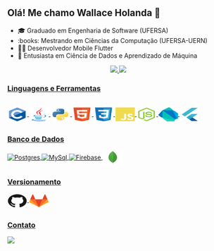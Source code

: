 ## Olá! Me chamo Wallace Holanda 👋

<ul>
  <li>🎓 Graduado em Engenharia de Software (UFERSA)</li>
  <li>:books: Mestrando em Ciências da Computação (UFERSA-UERN)</li>
  <li>👨‍💻 Desenvolvedor Mobile Flutter</li>
  <li>🔬 Entusiasta em Ciência de Dados e Aprendizado de Máquina</li>
</ul>

<div align="center">
  <a href="https://github.com/WallaceHolanda">
  <img height="180em" src="https://github-readme-stats.vercel.app/api?username=WallaceHolanda&show_icons=true&theme=dracula&include_all_commits=true&count_private=true"/>
  <img height="180em" src="https://github-readme-stats.vercel.app/api/top-langs/?username=WallaceHolanda&layout=compact&langs_count=7&theme=dracula"/>
</div>
 
### Linguagens e Ferramentas
<div style="display: inline_block"><br>
  <img align="center" alt="C" height="32" width="45" src="https://raw.githubusercontent.com/devicons/devicon/master/icons/c/c-original.svg">
  <img align="center" alt="Java" height="32" width="45" src="https://raw.githubusercontent.com/devicons/devicon/master/icons/java/java-original.svg">
  <img align="center" alt="Python" height="32" width="45" src="https://raw.githubusercontent.com/devicons/devicon/master/icons/python/python-original.svg">
  <img align="center" alt="Html" height="32" width="45" src="https://raw.githubusercontent.com/devicons/devicon/master/icons/html5/html5-original.svg">
  <img align="center" alt="Css" height="32" width="45" src="https://raw.githubusercontent.com/devicons/devicon/master/icons/css3/css3-original.svg">
  <img align="center" alt="JS" height="32" width="45" src="https://raw.githubusercontent.com/devicons/devicon/master/icons/javascript/javascript-plain.svg">
  <img align="center" alt="Node" height="32" width="45" src="https://raw.githubusercontent.com/devicons/devicon/master/icons/nodejs/nodejs-original.svg">
  <img align="center" alt="Dart" height="32" width="45" src="https://raw.githubusercontent.com/devicons/devicon/master/icons/dart/dart-original.svg">
  <img align="center" alt="Flutter" height="30" width="45" src="https://raw.githubusercontent.com/devicons/devicon/master/icons/flutter/flutter-original.svg">
  
## 
### Banco de Dados
  <img align="center" alt="Postgres" height="32" width="45" src="https://cdn.jsdelivr.net/gh/devicons/devicon/icons/postgresql/postgresql-original.svg">
  <img align="center" alt="MySql" height="32" width= "45" src="https://cdn.jsdelivr.net/gh/devicons/devicon/icons/mysql/mysql-original.svg">
  <img align="center" alt="Firebase" height="32" width="45" src="https://cdn.jsdelivr.net/gh/devicons/devicon/icons/firebase/firebase-plain.svg">
  <img align="center" alt="Mongo" height="32" width="45" src="https://raw.githubusercontent.com/devicons/devicon/master/icons/mongodb/mongodb-original.svg">

##
### Versionamento
  <img align="center" alt="GitHub" height="32" width="45" src="https://raw.githubusercontent.com/devicons/devicon/master/icons/github/github-original.svg">
  <img align="center" alt="GitLab" height="32" width="45" src="https://raw.githubusercontent.com/devicons/devicon/master/icons/gitlab/gitlab-original.svg">
</div>

##
### Contato
<div>
 <a href="https://www.linkedin.com/in/wallace-holanda-b8292816a/" target="_blank"><img src="https://img.shields.io/badge/-LinkedIn-%230077B5?style=for-the-badge&logo=linkedin&logoColor=white" target="_blank"></a> 
</div>
